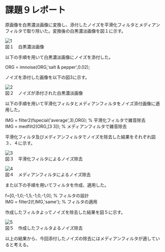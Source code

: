 # 課題９レポート

原画像を白黒濃淡画像に変換し、添付したノイズを平滑化フィルタとメディアンフィルタで取り除いた。変換後の白黒濃淡画像を図１に示す。

![1](https://user-images.githubusercontent.com/46117925/50544917-0a35fe00-0c48-11e9-8dd4-d389c1afce58.PNG)  
図１　白黒濃淡画像

以下の手順を用いて白黒濃淡画像にノイズを添付した。

ORG = imnoise(ORG,'salt & pepper',0.02); 

ノイズを添付した画像を以下の図3に示す。

![2](https://user-images.githubusercontent.com/46117925/50544924-48332200-0c48-11e9-925f-67fb7cc873b4.PNG)  
図２　ノイズが添付された白黒濃淡画像

以下の手順を用いて平滑化フィルタとメディアンフィルタをノイズ添付画像に適用した。

IMG = filter2(fspecial('average',3),ORG); % 平滑化フィルタで雑音除去  
IMG = medfilt2(ORG,[3 3]); % メディアンフィルタで雑音除去

平滑化フィルタ及びメディアンフィルタでノイズを除去した結果をそれぞれ図３、４に示す。

![3](https://user-images.githubusercontent.com/46117925/50544956-0fe01380-0c49-11e9-8f45-99d5dce6b42a.PNG)  
図３　平滑化フィルタによるノイズ除去

![4](https://user-images.githubusercontent.com/46117925/50544957-11a9d700-0c49-11e9-92ab-5b601e236261.PNG)  
図４　メディアンフィルタによるノイズ除去

また以下の手順を用いてフィルタを作成、適用した。

f=[0,-1,0;-1,5,-1;0,-1,0]; % フィルタの設計  
IMG = filter2(f,IMG,'same'); % フィルタの適用

作成したフィルタよってノイズを除去した結果を図５に示す。

![5](https://user-images.githubusercontent.com/46117925/50544979-d2c85100-0c49-11e9-907a-97edad29db14.PNG)  
図５　作成したフィルタよるノイズ除去

以上の結果から、今回添付したノイズの除去にはメディアンフィルタが適していると考える。
